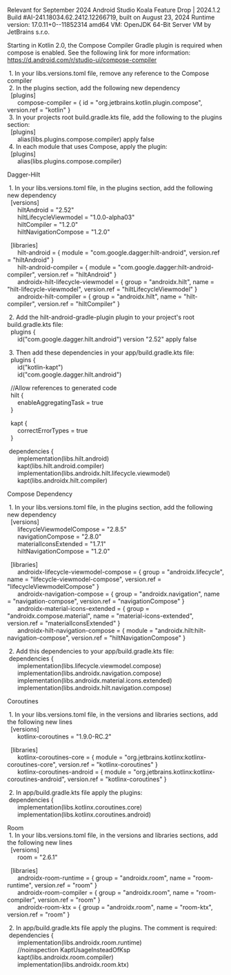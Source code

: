 Relevant for September 2024
Android Studio Koala Feature Drop | 2024.1.2
Build #AI-241.18034.62.2412.12266719, built on August 23, 2024
Runtime version: 17.0.11+0--11852314 amd64
VM: OpenJDK 64-Bit Server VM by JetBrains s.r.o.

Starting in Kotlin 2.0, the Compose Compiler Gradle plugin is required
when compose is enabled. See the following link for more information:<br>
https://d.android.com/r/studio-ui/compose-compiler<br>

&nbsp;1.  In your libs.versions.toml file, remove any reference to the Compose compiler<br>
&nbsp;2.  In the plugins section, add the following new dependency<br>
&nbsp;&nbsp;[plugins]<br>
&nbsp;&nbsp;&nbsp;&nbsp;&nbsp;&nbsp;compose-compiler = { id = "org.jetbrains.kotlin.plugin.compose", version.ref = "kotlin" }<br>
&nbsp;3.  In your projects root build.gradle.kts file, add the following to the plugins section:<br>
&nbsp;&nbsp;[plugins]<br>
&nbsp;&nbsp;&nbsp;&nbsp;&nbsp;&nbsp;alias(libs.plugins.compose.compiler) apply false<br>
&nbsp;4.  In each module that uses Compose, apply the plugin:<br>
&nbsp;&nbsp;[plugins]<br>
&nbsp;&nbsp;&nbsp;&nbsp;&nbsp;&nbsp;alias(libs.plugins.compose.compiler)<br>

Dagger-Hilt<br>

&nbsp;1.  In your libs.versions.toml file, in the plugins section, add the following new dependency<br>
&nbsp;&nbsp;[versions]<br>
&nbsp;&nbsp;&nbsp;&nbsp;&nbsp;&nbsp;hiltAndroid = "2.52"<br>
&nbsp;&nbsp;&nbsp;&nbsp;&nbsp;&nbsp;hiltLifecycleViewmodel = "1.0.0-alpha03"<br>
&nbsp;&nbsp;&nbsp;&nbsp;&nbsp;&nbsp;hiltCompiler = "1.2.0"<br>
&nbsp;&nbsp;&nbsp;&nbsp;&nbsp;&nbsp;hiltNavigationCompose = "1.2.0"<br>

&nbsp;&nbsp;[libraries]<br>
&nbsp;&nbsp;&nbsp;&nbsp;&nbsp;&nbsp;hilt-android = { module = "com.google.dagger:hilt-android", version.ref = "hiltAndroid" }<br>
&nbsp;&nbsp;&nbsp;&nbsp;&nbsp;&nbsp;hilt-android-compiler = { module = "com.google.dagger:hilt-android-compiler", version.ref = "hiltAndroid" }<br>
&nbsp;&nbsp;&nbsp;&nbsp;&nbsp;&nbsp;androidx-hilt-lifecycle-viewmodel = { group = "androidx.hilt", name = "hilt-lifecycle-viewmodel", version.ref = "hiltLifecycleViewmodel" }<br>
&nbsp;&nbsp;&nbsp;&nbsp;&nbsp;&nbsp;androidx-hilt-compiler = { group = "androidx.hilt", name = "hilt-compiler", version.ref = "hiltCompiler" }<br>

&nbsp;2.  Add the hilt-android-gradle-plugin plugin to your project's root build.gradle.kts file:<br>
&nbsp;&nbsp;plugins {<br>
&nbsp;&nbsp;&nbsp;&nbsp;&nbsp;&nbsp;id("com.google.dagger.hilt.android") version "2.52" apply false<br>

&nbsp;3.  Then add these dependencies in your app/build.gradle.kts file:<br>
&nbsp;&nbsp;plugins {<br>
&nbsp;&nbsp;&nbsp;&nbsp;&nbsp;&nbsp;id("kotlin-kapt")<br>
&nbsp;&nbsp;&nbsp;&nbsp;&nbsp;&nbsp;id("com.google.dagger.hilt.android")<br>

&nbsp;&nbsp;//Allow references to generated code<br>
&nbsp;&nbsp;hilt  {<br>
&nbsp;&nbsp;&nbsp;&nbsp;&nbsp;&nbsp;enableAggregatingTask = true<br>
&nbsp;&nbsp;}<br>

&nbsp;&nbsp;kapt  {<br>
&nbsp;&nbsp;&nbsp;&nbsp;&nbsp;&nbsp;correctErrorTypes = true<br>
&nbsp;&nbsp;}<br>

&nbsp;dependencies {<br>
&nbsp;&nbsp;&nbsp;&nbsp;&nbsp;&nbsp;implementation(libs.hilt.android)<br>
&nbsp;&nbsp;&nbsp;&nbsp;&nbsp;&nbsp;kapt(libs.hilt.android.compiler)<br>
&nbsp;&nbsp;&nbsp;&nbsp;&nbsp;&nbsp;implementation(libs.androidx.hilt.lifecycle.viewmodel)<br>
&nbsp;&nbsp;&nbsp;&nbsp;&nbsp;&nbsp;kapt(libs.androidx.hilt.compiler)<br>

Compose Dependency<br>

&nbsp;1.  In your libs.versions.toml file, in the plugins section, add the following new dependency<br>
&nbsp;&nbsp;[versions]<br>
&nbsp;&nbsp;&nbsp;&nbsp;&nbsp;&nbsp;lifecycleViewmodelCompose = "2.8.5"<br>
&nbsp;&nbsp;&nbsp;&nbsp;&nbsp;&nbsp;navigationCompose = "2.8.0"<br>
&nbsp;&nbsp;&nbsp;&nbsp;&nbsp;&nbsp;materialIconsExtended = "1.7.1"<br>
&nbsp;&nbsp;&nbsp;&nbsp;&nbsp;&nbsp;hiltNavigationCompose = "1.2.0"<br>

&nbsp;&nbsp;[libraries]<br>
&nbsp;&nbsp;&nbsp;&nbsp;&nbsp;&nbsp;androidx-lifecycle-viewmodel-compose = { group = "androidx.lifecycle", name = "lifecycle-viewmodel-compose", version.ref = "lifecycleViewmodelCompose" }<br>
&nbsp;&nbsp;&nbsp;&nbsp;&nbsp;&nbsp;androidx-navigation-compose = { group = "androidx.navigation", name = "navigation-compose", version.ref = "navigationCompose" }<br>
&nbsp;&nbsp;&nbsp;&nbsp;&nbsp;&nbsp;androidx-material-icons-extended = { group = "androidx.compose.material", name = "material-icons-extended", version.ref = "materialIconsExtended" }<br>
&nbsp;&nbsp;&nbsp;&nbsp;&nbsp;&nbsp;androidx-hilt-navigation-compose = { module = "androidx.hilt:hilt-navigation-compose", version.ref = "hiltNavigationCompose" }<br>

&nbsp;2.  Add this dependencies to your app/build.gradle.kts file:<br>
&nbsp;dependencies {<br>
&nbsp;&nbsp;&nbsp;&nbsp;&nbsp;&nbsp;implementation(libs.lifecycle.viewmodel.compose)<br>
&nbsp;&nbsp;&nbsp;&nbsp;&nbsp;&nbsp;implementation(libs.androidx.navigation.compose)<br>
&nbsp;&nbsp;&nbsp;&nbsp;&nbsp;&nbsp;implementation(libs.androidx.material.icons.extended)<br>
&nbsp;&nbsp;&nbsp;&nbsp;&nbsp;&nbsp;implementation(libs.androidx.hilt.navigation.compose)<br>

Coroutines<br>

&nbsp;1.  In your libs.versions.toml file, in the versions and libraries sections, add the following new lines<br>
&nbsp;&nbsp;[versions]<br>
&nbsp;&nbsp;&nbsp;&nbsp;&nbsp;&nbsp;kotlinx-coroutines = "1.9.0-RC.2"<br>

&nbsp;&nbsp;[libraries]<br>
&nbsp;&nbsp;&nbsp;&nbsp;&nbsp;&nbsp;kotlinx-coroutines-core = { module = "org.jetbrains.kotlinx:kotlinx-coroutines-core", version.ref = "kotlinx-coroutines" }<br>
&nbsp;&nbsp;&nbsp;&nbsp;&nbsp;&nbsp;kotlinx-coroutines-android = { module = "org.jetbrains.kotlinx:kotlinx-coroutines-android", version.ref = "kotlinx-coroutines" }<br>

&nbsp;2.  In app/build.gradle.kts file apply the plugins:<br>
&nbsp;dependencies {<br>
&nbsp;&nbsp;&nbsp;&nbsp;&nbsp;&nbsp;implementation(libs.kotlinx.coroutines.core)<br>
&nbsp;&nbsp;&nbsp;&nbsp;&nbsp;&nbsp;implementation(libs.kotlinx.coroutines.android)<br>

Room<br>
&nbsp;1.  In your libs.versions.toml file, in the versions and libraries sections, add the following new lines<br>
&nbsp;&nbsp;[versions]<br>
&nbsp;&nbsp;&nbsp;&nbsp;&nbsp;&nbsp;room = "2.6.1"<br>

&nbsp;&nbsp;[libraries]<br>
&nbsp;&nbsp;&nbsp;&nbsp;&nbsp;&nbsp;androidx-room-runtime = { group = "androidx.room", name = "room-runtime", version.ref = "room" }<br>
&nbsp;&nbsp;&nbsp;&nbsp;&nbsp;&nbsp;androidx-room-compiler = { group = "androidx.room", name = "room-compiler", version.ref = "room" }<br>
&nbsp;&nbsp;&nbsp;&nbsp;&nbsp;&nbsp;androidx-room-ktx = { group = "androidx.room", name = "room-ktx", version.ref = "room" }<br>

&nbsp;2.  In app/build.gradle.kts file apply the plugins. The comment is required:<br>
&nbsp;dependencies {<br>
&nbsp;&nbsp;&nbsp;&nbsp;&nbsp;&nbsp;implementation(libs.androidx.room.runtime)<br>
&nbsp;&nbsp;&nbsp;&nbsp;&nbsp;&nbsp;//noinspection KaptUsageInsteadOfKsp<br>
&nbsp;&nbsp;&nbsp;&nbsp;&nbsp;&nbsp;kapt(libs.androidx.room.compiler)<br>
&nbsp;&nbsp;&nbsp;&nbsp;&nbsp;&nbsp;implementation(libs.androidx.room.ktx)<br>
